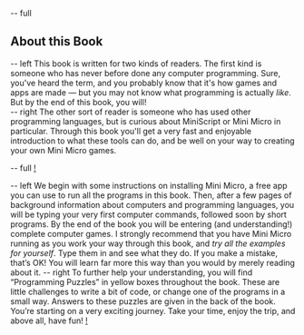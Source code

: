 -- full
## About this Book

-- left
This book is written for two kinds of readers.  The first kind is someone who has never before done any computer programming.  Sure, you've heard the term, and you probably know that it's how games and apps are made — but you may not know what programming is actually _like_.  But by the end of this book, you will!  
-- right
The other sort of reader is someone who has used other programming languages, but is curious about MiniScript or Mini Micro in particular.  Through this book you'll get a very fast and enjoyable introduction to what these tools can do, and be well on your way to creating your own Mini Micro games.

-- full
[!](p02-computerUsers.png)

-- left
We begin with some instructions on installing Mini Micro, a free app you can use to run all the programs in this book.  Then, after a few pages of background information about computers and programming languages, you will be typing your very first computer commands, followed soon by short programs.  By the end of the book you will be entering (and understanding!) complete computer games.
I strongly recommend that you have Mini Micro running as you work your way through this book, and *try all the examples for yourself*.  Type them in and see what they do.  If you make a mistake, that’s OK!  You will learn far more this way than you would by merely reading about it.
-- right
To further help your understanding, you will find “Programming Puzzles” in yellow boxes throughout the book.  These are little challenges to write a bit of code, or change one of the programs in a small way.  Answers to these puzzles are given in the back of the book.
You’re starting on a very exciting journey. Take your time, enjoy the trip, and above all, have fun!
[!](p02-reader.png)
